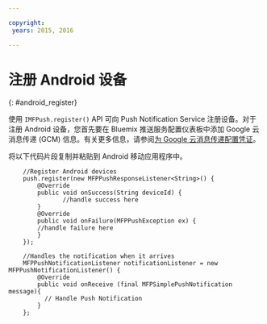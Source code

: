 ```yaml
---

copyright:
 years: 2015, 2016

---
```


# 注册 Android 设备
{: #android_register}

使用 ```IMFPush.register()``` API 可向 Push Notification Service 注册设备。对于注册 Android 设备，您首先要在 Bluemix 推送服务配置仪表板中添加 Google 云消息传递 (GCM) 信息。有关更多信息，请参阅[为 Google 云消息传递配置凭证](t_push_provider_android.html)。

将以下代码片段复制并粘贴到 Android 移动应用程序中。

```
	//Register Android devices
	push.register(new MFPPushResponseListener<String>() {
	    @Override
	    public void onSuccess(String deviceId) {
	           //handle success here
	    }
	    @Override
	    public void onFailure(MFPPushException ex) {
	    //handle failure here
	    }
	});
```

```
	//Handles the notification when it arrives
	MFPPushNotificationListener notificationListener = new MFPPushNotificationListener() {
	    @Override
	    public void onReceive (final MFPSimplePushNotification message){
	      // Handle Push Notification
	    }
	};
```
